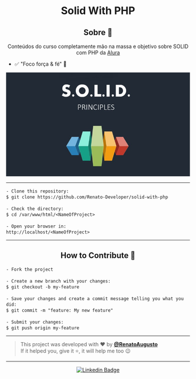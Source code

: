 <h1 align="center">Solid With PHP</h1>

<h2 align="center">Sobre 📖</h2>
   
   <p align="center">
     Conteúdos do curso completamente mão na massa e objetivo sobre SOLID com PHP da <a href="alura.com.br"> Alura </a>
   </p>

   - ✅ "Foco força & fé" 💪

<img src="assets/img/solid.jpg"/>
<br/>

---

   ```
   - Clone this repository:
   $ git clone https://github.com/Renato-Developer/solid-with-php

   - Check the directory:
   $ cd /var/www/html/<NameOfProject>

   - Open your browser in:
   http://localhost/<NameOfProject>
   ```

---

<h2 align="center">How to Contribute 💪</h2>

   ```
   - Fork the project 

   - Create a new branch with your changes:
   $ git checkout -b my-feature

   - Save your changes and create a commit message telling you what you did:
   $ git commit -m "feature: My new feature"

   - Submit your changes:
   $ git push origin my-feature
   ```

---

   >This project was developed with ❤️ by **[@RenatoAugusto](https://www.linkedin.com/in/renato-augusto-php/)**<br> 
   If it helped you, give it ⭐, it will help me too 😉 

---

   <div align="center">

   [![Linkedin Badge](https://img.shields.io/badge/-Renato%20Augusto-292929?style=flat-square&logo=Linkedin&logoColor=white&link=https://www.linkedin.com/in/renato-augusto-php/)](https://www.linkedin.com/in/renato-augusto-php/)

   </div>




